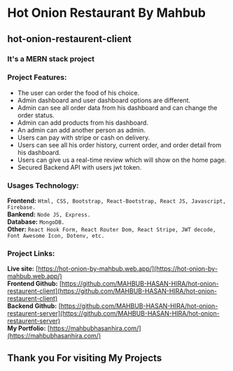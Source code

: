 # Hot Onion Restaurant By Mahbub


## hot-onion-restaurent-client


### It's a MERN stack project


### Project Features:
   * The user can order the food of his choice.
   * Admin dashboard and user dashboard options are different.
   * Admin can see all order data from his dashboard and can change the order status.
   * Admin can add products from his dashboard.
   * An admin can add another person as admin.
   * Users can pay with stripe or cash on delivery.
   * Users can see all his order history, current order, and order detail from his dashboard.
   * Users can give us a real-time review which will show on the home page.
   * Secured Backend API with users jwt token.



### Usages Technology:
**Frontend:** `Html, CSS, Bootstrap, React-Bootstrap, React JS, Javascript, Firebase.`<br />
**Bankend:** `Node JS, Express.`<br />
**Database:** `MongoDB.`<br />
**Other:** `React Hook Form, React Router Dom, React Stripe, JWT decode, Font Awesome Icon, Dotenv, etc.`<br />




### Project Links:
**Live site:** [https://hot-onion-by-mahbub.web.app/](https://hot-onion-by-mahbub.web.app/)<br />
**Frontend Github:** [https://github.com/MAHBUB-HASAN-HIRA/hot-onion-restaurent-client](https://github.com/MAHBUB-HASAN-HIRA/hot-onion-restaurent-client)<br />
**Backend Github:**  [https://github.com/MAHBUB-HASAN-HIRA/hot-onion-restaurent-server](https://github.com/MAHBUB-HASAN-HIRA/hot-onion-restaurent-server)<br />
**My Portfolio:** [https://mahbubhasanhira.com/](https://mahbubhasanhira.com/)<br />

## Thank you For visiting My Projects